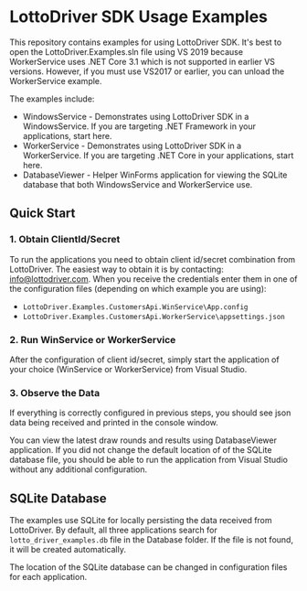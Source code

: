 # LottoDriver SDK Usage Examples

This repository contains examples for using LottoDriver SDK.
It's best to open the LottoDriver.Examples.sln file using VS 2019 because WorkerService uses .NET Core 3.1 which is not supported in earlier VS versions.
However, if you must use VS2017 or earlier, you can unload the WorkerService example. 

The examples include:
- WindowsService - Demonstrates using LottoDriver SDK in a WindowsService. If you are targeting .NET Framework in your applications, start here.
- WorkerService - Demonstrates using LottoDriver SDK in a WorkerService. If you are targeting .NET Core in your applications, start here.
- DatabaseViewer - Helper WinForms application for viewing the SQLite database that both WindowsService and WorkerService use.

## Quick Start

### 1. Obtain ClientId/Secret

To run the applications you need to obtain client id/secret combination from LottoDriver. The easiest way to obtain it is by contacting: <info@lottodriver.com>.
When you receive the credentials enter them in one of the configuration files (depending on which example you are using):

- `LottoDriver.Examples.CustomersApi.WinService\App.config`
- `LottoDriver.Examples.CustomersApi.WorkerService\appsettings.json`

### 2. Run WinService or WorkerService

After the configuration of client id/secret, simply start the application of your choice (WinService or WorkerService) from Visual Studio. 

### 3. Observe the Data

If everything is correctly configured in previous steps, you should see json data being received and printed in the console window.

You can view the latest draw rounds and results using DatabaseViewer application. If you did not change the default location of of the SQLite database file,
you should be able to run the application from Visual Studio without any additional configuration.

## SQLite Database

The examples use SQLite for locally persisting the data received from LottoDriver. By default, all three applications search for
`lotto_driver_examples.db` file in the Database folder. If the file is not found, it will be created automatically.

The location of the SQLite database can be changed in configuration files for each application.
